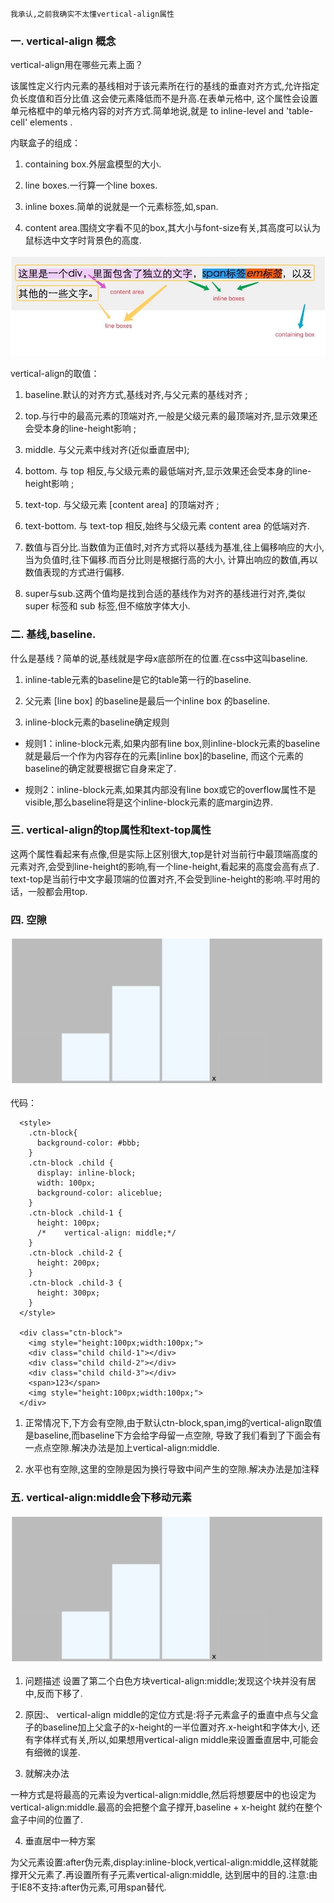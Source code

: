 
    我承认,之前我确实不太懂vertical-align属性

### 一. vertical-align 概念

 vertical-align用在哪些元素上面？

 该属性定义行内元素的基线相对于该元素所在行的基线的垂直对齐方式,允许指定负长度值和百分比值.这会使元素降低而不是升高.在表单元格中,
 这个属性会设置单元格框中的单元格内容的对齐方式.简单地说,就是 to inline-level and 'table-cell' elements .

 内联盒子的组成：

 1. containing box.外层盒模型的大小.

 2. line boxes.一行算一个line boxes.

 3. inline boxes.简单的说就是一个元素标签,如,span.

 4. content area.围绕文字看不见的box,其大小与font-size有关,其高度可以认为鼠标选中文字时背景色的高度.

 ![内联盒子的组成](/img/va-1.jpg)

 vertical-align的取值：

 1. baseline.默认的对齐方式,基线对齐,与父元素的基线对齐 ;

 2. top.与行中的最高元素的顶端对齐,一般是父级元素的最顶端对齐,显示效果还会受本身的line-height影响 ;

 3. middle. 与父元素中线对齐(近似垂直居中);

 4. bottom. 与 top 相反,与父级元素的最低端对齐,显示效果还会受本身的line-height影响 ;

 5. text-top. 与父级元素 [content area] 的顶端对齐 ;

 6. text-bottom. 与 text-top 相反,始终与父级元素 content area 的低端对齐.

 7. 数值与百分比.当数值为正值时,对齐方式将以基线为基准,往上偏移响应的大小,当为负值时,往下偏移.而百分比则是根据行高的大小,
 计算出响应的数值,再以数值表现的方式进行偏移.

 8. super与sub.这两个值均是找到合适的基线作为对齐的基线进行对齐,类似 super 标签和 sub 标签,但不缩放字体大小.

### 二. 基线,baseline.

 什么是基线？简单的说,基线就是字母x底部所在的位置.在css中这叫baseline.

 1. inline-table元素的baseline是它的table第一行的baseline.

 2. 父元素 [line box] 的baseline是最后一个inline box 的baseline.

 3. inline-block元素的baseline确定规则

  * 规则1：inline-block元素,如果内部有line box,则inline-block元素的baseline就是最后一个作为内容存在的元素[inline box]的baseline,
  而这个元素的baseline的确定就要根据它自身来定了.

  * 规则2：inline-block元素,如果其内部没有line box或它的overflow属性不是visible,那么baseline将是这个inline-block元素的底margin边界.

### 三. vertical-align的top属性和text-top属性

  这两个属性看起来有点像,但是实际上区别很大,top是针对当前行中最顶端高度的元素对齐,会受到line-height的影响,有一个line-height,看起来的高度会高有点了.
  text-top是当前行中文字最顶端的位置对齐,不会受到line-height的影响.平时用的话，一般都会用top.

### 四. 空隙

  ![下方的空隙](/img/va-2.png)

  代码：

  ```
    <style>
      .ctn-block{
        background-color: #bbb;
      }
      .ctn-block .child {
        display: inline-block;
        width: 100px;
        background-color: aliceblue;
      }
      .ctn-block .child-1 {
        height: 100px;
        /*    vertical-align: middle;*/
      }
      .ctn-block .child-2 {
        height: 200px;
      }
      .ctn-block .child-3 {
        height: 300px;
      }
    </style>

    <div class="ctn-block">
      <img style="height:100px;width:100px;">
      <div class="child child-1"></div>
      <div class="child child-2"></div>
      <div class="child child-3"></div>
      <span>123</span>
      <img style="height:100px;width:100px;">
    </div>
  ```

  1. 正常情况下,下方会有空隙,由于默认ctn-block,span,img的vertical-align取值是baseline,而baseline下方会给字母留一点空隙,
  导致了我们看到了下面会有一点点空隙.解决办法是加上vertical-align:middle.

  2. 水平也有空隙,这里的空隙是因为换行导致中间产生的空隙.解决办法是加注释<!-- 注释去空格加一个回车 -->

### 五. vertical-align:middle会下移动元素

  ![下移](/img/va-2.png)

  1. 问题描述
   设置了第二个白色方块vertical-align:middle;发现这个块并没有居中,反而下移了.

  2. 原因:、
   vertical-align middle的定位方式是:将子元素盒子的垂直中点与父盒子的baseline加上父盒子的x-height的一半位置对齐.x-height和字体大小,
   还有字体样式有关,所以,如果想用vertical-align middle来设置垂直居中,可能会有细微的误差.

  3. 就解决办法

  一种方式是将最高的元素设为vertical-align:middle,然后将想要居中的也设定为vertical-align:middle.最高的会把整个盒子撑开,baseline + x-height
  就约在整个盒子中间的位置了.

  4. 垂直居中一种方案

  为父元素设置:after伪元素,display:inline-block,vertical-align:middle,这样就能撑开父元素了.再设置所有子元素vertical-align:middle,
  达到居中的目的.注意:由于IE8不支持:after伪元素,可用span替代.